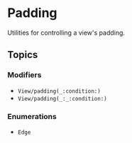 # Padding

Utilities for controlling a view's padding.

## Topics

### Modifiers

- ``View/padding(_:condition:)``
- ``View/padding(_:_:condition:)``

### Enumerations

- ``Edge``
